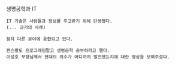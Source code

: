
생명공학과 IT 
	
	IT 기술은 사람들과 정보를 주고받기 위해 탄생했다. 
	(... 과거의 사례)
	
	점차 다른 분야에 융합되고 있다. 
	 
	젠슨황도 프로그래밍말고 생명공학 공부하라고 했다. 
	이성호 부장님께서 현대의 의수가 어디까지 발전했는지에 대한 영상을 보여주셨다.
	 
	 